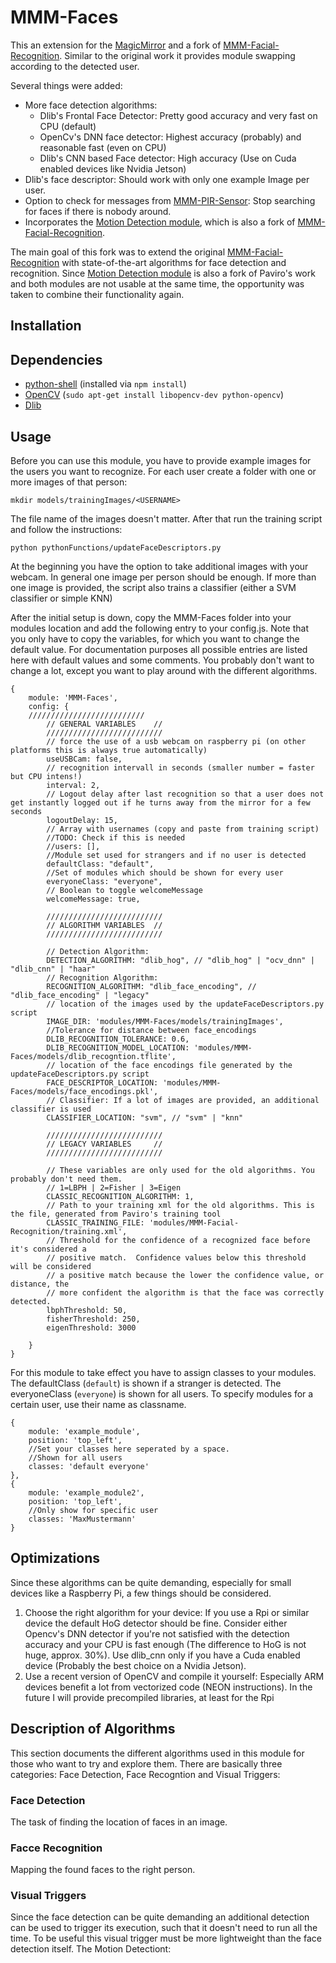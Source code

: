 # MMM-Faces
This an extension for the [MagicMirror](https://github.com/MichMich/MagicMirror) and a fork of [MMM-Facial-Recognition](https://github.com/paviro/MMM-Facial-Recognition). Similar to the original work it provides module swapping according to the detected user.

Several things were added:

- More face detection algorithms:
    - Dlib's Frontal Face Detector: Pretty good accuracy and very fast on CPU (default)
    - OpenCv's DNN face detector: Highest accuracy (probably) and reasonable fast (even on CPU)
    - Dlib's CNN based Face detector: High accuracy (Use on Cuda enabled devices like Nvidia Jetson)
- Dlib's face descriptor: Should work with only one example Image per user.
- Option to check for messages from [MMM-PIR-Sensor](https://github.com/paviro/MMM-PIR-Sensor): Stop searching for faces if there is nobody around.
- Incorporates the [Motion Detection module](https://github.com/dmcinnes/MMM-Motion-Detection), which is also a fork of [MMM-Facial-Recognition](https://github.com/paviro/MMM-Facial-Recognition).

The main goal of this fork was to extend the original [MMM-Facial-Recognition](https://github.com/paviro/MMM-Facial-Recognition) with state-of-the-art algorithms for face detection and recognition. Since [Motion Detection module](https://github.com/dmcinnes/MMM-Motion-Detection) is also a fork of Paviro's work and both modules are not usable at the same time, the opportunity was taken to combine their functionality again.


## Installation


## Dependencies
- [python-shell](https://www.npmjs.com/package/python-shell) (installed via `npm install`)
- [OpenCV](http://www.opencv.org) (`sudo apt-get install libopencv-dev python-opencv`)
- [Dlib](http://www.dlib.net/)



## Usage
Before you can use this module, you have to provide example images for the users you want to recognize. For each user create a folder with one or more images of that person:

```
mkdir models/trainingImages/<USERNAME>

```

The file name of the images doesn't matter. 
After that run the training script and follow the instructions:

```
python pythonFunctions/updateFaceDescriptors.py

```
At the beginning you have the option to take additional images with your webcam. 
In general one image per person should be enough. If more than one image is provided, the script also trains a classifier (either a SVM classifier or simple KNN)

After the initial setup is down, copy the MMM-Faces folder into your modules location and add the following entry to your config.js.
Note that you only have to copy the variables, for which you want to change the default value. For documentation purposes all possible entries are listed here with default values and some comments. You probably don't want to change a lot, except you want to play around with the different algorithms.

```
{
	module: 'MMM-Faces',
	config: {
    //////////////////////////
		// GENERAL VARIABLES    //
		//////////////////////////
		// force the use of a usb webcam on raspberry pi (on other platforms this is always true automatically)
		useUSBCam: false,
		// recognition intervall in seconds (smaller number = faster but CPU intens!)
		interval: 2,
		// Logout delay after last recognition so that a user does not get instantly logged out if he turns away from the mirror for a few seconds
		logoutDelay: 15,
		// Array with usernames (copy and paste from training script)
		//TODO: Check if this is needed 
		//users: [],
		//Module set used for strangers and if no user is detected
		defaultClass: "default",
		//Set of modules which should be shown for every user
		everyoneClass: "everyone",
		// Boolean to toggle welcomeMessage
		welcomeMessage: true,
		
		//////////////////////////
		// ALGORITHM VARIABLES  //
		//////////////////////////
        
        // Detection Algorithm:
        DETECTION_ALGORITHM: "dlib_hog", // "dlib_hog" | "ocv_dnn" | "dlib_cnn" | "haar"
		// Recognition Algorithm:
		RECOGNITION_ALGORITHM: "dlib_face_encoding", // "dlib_face_encoding" | "legacy"
		// location of the images used by the updateFaceDescriptors.py script
		IMAGE_DIR: 'modules/MMM-Faces/models/trainingImages',
		//Tolerance for distance between face_encodings
		DLIB_RECOGNITION_TOLERANCE: 0.6,
		DLIB_RECOGNITION_MODEL_LOCATION: 'modules/MMM-Faces/models/dlib_recogntion.tflite',
		// location of the face encodings file generated by the updateFaceDescriptors.py script
		FACE_DESCRIPTOR_LOCATION: 'modules/MMM-Faces/models/face_encodings.pkl',
		// Classifier: If a lot of images are provided, an additional classifier is used
		CLASSIFIER_LOCATION: "svm", // "svm" | "knn"
		
		//////////////////////////
		// LEGACY VARIABLES     //
		//////////////////////////
		
		// These variables are only used for the old algorithms. You probably don't need them.
		// 1=LBPH | 2=Fisher | 3=Eigen
		CLASSIC_RECOGNITION_ALGORITHM: 1,
		// Path to your training xml for the old algorithms. This is the file, generated from Paviro's training tool
		CLASSIC_TRAINING_FILE: 'modules/MMM-Facial-Recognition/training.xml',
		// Threshold for the confidence of a recognized face before it's considered a
		// positive match.  Confidence values below this threshold will be considered
		// a positive match because the lower the confidence value, or distance, the
		// more confident the algorithm is that the face was correctly detected.
		lbphThreshold: 50,
		fisherThreshold: 250,
		eigenThreshold: 3000
		
	}
}
```

For this module to take effect you have to assign classes to your modules. The defaultClass (`default`) is shown if a stranger is detected. The everyoneClass (`everyone`) is shown for all users. To specify modules for a certain user, use their name as classname.

```
{
	module: 'example_module',
	position: 'top_left',
	//Set your classes here seperated by a space.
	//Shown for all users
	classes: 'default everyone'
},
{
	module: 'example_module2',
	position: 'top_left',
	//Only show for specific user
	classes: 'MaxMustermann'
}
```
## Optimizations
Since these algorithms can be quite demanding, especially for small devices like a Raspberry Pi, a few things should be considered.

1. Choose the right algorithm for your device: If you use a Rpi or similar device the default HoG detector should be fine. Consider either Opencv's DNN detector if you're not satisfied with the detection accuracy and your CPU is fast enough (The difference to HoG is not huge, approx. 30%). Use dlib_cnn only if you have a Cuda enabled device (Probably the best choice on a Nvidia Jetson).
2. Use a recent version of OpenCV and compile it yourself: Especially ARM devices benefit a lot from vectorized code (NEON instructions). In the future I will provide precompiled libraries, at least for the Rpi 


## Description of Algorithms
This section documents the different algorithms used in this module for those who want to try and explore them. 
There are basically three categories: Face Detection, Face Recogntion and Visual Triggers:

### Face Detection
The task of finding the location of faces in an image.


### Facce Recognition
Mapping the found faces to the right person.

### Visual Triggers
Since the face detection can be quite demanding an additional detection can be used to trigger its execution, such that it doesn't need to run all the time.
To be useful this visual trigger must be more lightweight than the face detection itself. The 
Motion Detectiont: 



